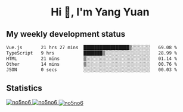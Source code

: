 <h1 align="center">Hi 👋, I'm Yang Yuan</h1>


## My weekly development status
<!--START_SECTION:waka-->

```txt
Vue.js       21 hrs 27 mins  █████████████████▒░░░░░░░   69.08 %
TypeScript   9 hrs           ███████▒░░░░░░░░░░░░░░░░░   28.99 %
HTML         21 mins         ▒░░░░░░░░░░░░░░░░░░░░░░░░   01.14 %
Other        14 mins         ▒░░░░░░░░░░░░░░░░░░░░░░░░   00.76 %
JSON         0 secs          ░░░░░░░░░░░░░░░░░░░░░░░░░   00.03 %
```

<!--END_SECTION:waka-->

## Statistics
<a href="https://github.com/anuraghazra/github-readme-stats">
  <img src="https://github-readme-stats.vercel.app/api/top-langs/?username=no5no6&theme=dracula" alt="no5no6">
</a>
<a href="https://github.com/anuraghazra/github-readme-stats">
  <img src="https://github-readme-stats.vercel.app/api?username=no5no6&show_icons=true&theme=dracula&line_height=40" alt="no5no6">
</a>
<a href="https://github.com/anuraghazra/github-readme-stats">
  <img align="center" src="https://github-readme-streak-stats.herokuapp.com/?user=no5no6&theme=dracula" alt="no5no6" />
</a>
